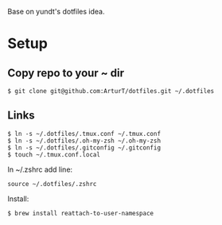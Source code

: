 Base on yundt's dotfiles idea.

# Setup

## Copy repo to your ~ dir

    $ git clone git@github.com:ArturT/dotfiles.git ~/.dotfiles

## Links

    $ ln -s ~/.dotfiles/.tmux.conf ~/.tmux.conf
    $ ln -s ~/.dotfiles/.oh-my-zsh ~/.oh-my-zsh
    $ ln -s ~/.dotfiles/.gitconfig ~/.gitconfig
    $ touch ~/.tmux.conf.local

In ~/.zshrc add line:

    source ~/.dotfiles/.zshrc

Install:

    $ brew install reattach-to-user-namespace
